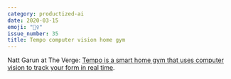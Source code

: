 ```yaml
---
category: productized-ai
date: 2020-03-15
emoji: "🏋️‍♀️"
issue_number: 35
title: Tempo computer vision home gym
---
```


️‍Natt Garun at The Verge: [Tempo is a smart home gym that uses computer vision to track your form in real time](https://www.theverge.com/2020/2/26/21154185/tempo-smart-home-gym-kinect-computer-vision-ai-form-correction?utm_campaign=Dynamically%20Typed&utm_medium=email&utm_source=Revue%20newsletter).